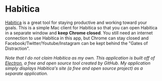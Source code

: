# Habitica

[Habitica] is a great tool for staying productive and working toward your goals. This is a simple Mac client for Habitica so that you can open Habitica in a separate window and __keep Chrome closed__. You still need an internet connection to use Habitica in this app, but Chrome can stay closed and Facebook/Twitter/Youtube/Instagram can be kept behind the "Gates of Distraction".

[Habitica]: <https://habitica.com/>

*Note that I do not claim Habitica as my own. This application is built off of [Electron], a free and open source tool created by GitHub. My application simply displays Habitica's site (a free and open source project) as a separate application.*

[Electron]: <http://electron.atom.io/>
